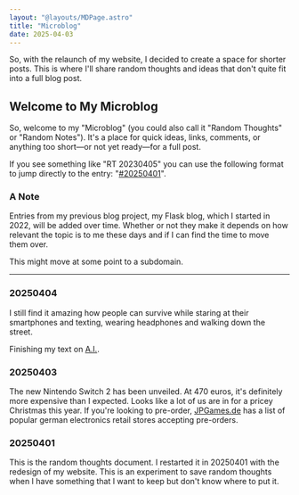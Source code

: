 ```yaml
---
layout: "@layouts/MDPage.astro"
title: "Microblog"
date: 2025-04-03
---
```


So, with the relaunch of my website,
I decided to create a space for shorter posts.
This is where I'll share random thoughts
and ideas that don't quite fit into a full blog post.

## Welcome to My Microblog

So, welcome to my "Microblog"
(you could also call it "Random Thoughts" or "Random Notes").
It's a place for quick ideas,
links,
comments,
or anything too short—or not yet ready—for a full post.

If you see something like "RT 20230405"
you can use the following format to jump directly to the entry: "[#20250401](#20250401)".

### A Note

Entries from my previous blog project,
my Flask blog, which I started in 2022,
will be added over time.
Whether or not they make it depends on how relevant the topic is to me these days
and if I can find the time to move them over.

This might move at some point to a subdomain.

---

### 20250404

I still find it amazing
how people can survive while staring at their smartphones and texting,
wearing headphones and walking down the street.

Finishing my text on [A.I.](/ai/).

### 20250403

The new Nintendo Switch 2 has been unveiled.
At 470 euros, it's definitely more expensive than I expected.
Looks like a lot of us are in for a pricey Christmas this year.
If you're looking to pre-order,
[JPGames.de](https://jpgames.de/2025/04/die-nintendo-switch-2-vorbestellen-die-ersten-haendler-in-deutschland-legen-los/)
has a list of popular german electronics retail stores accepting pre-orders.

### 20250401

This is the random thoughts document.
I restarted it in 20250401 with the redesign of my website.
This is an experiment to save random thoughts
when I have something that I want to keep
but don't know where to put it.
